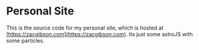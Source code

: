 # Personal Site

This is the source code for my personal site, which is hosted at [https://zacgibson.com](https://zacgibson.com). Its just some astroJS with some particles.
